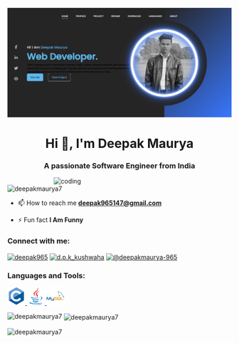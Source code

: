 <p align="left"> <img src="https://raw.githubusercontent.com/deepakmaurya7/deepakmaurya7/95eb97550a5805f57bc63187c7195be279183ed6/Banner.png" /> </p>

<h1 align="center">Hi 👋, I'm Deepak Maurya</h1>

<h3 align="center">A passionate Software Engineer from India</h3>

<img align="right" alt= "coding" width="400" src="https://user-images.githubusercontent.com/55389276/140866485-8fb1c876-9a8f-4d6a-98dc-08c4981eaf70.gif">
 
<p align="left"> <img src="https://komarev.com/ghpvc/?username=deepakmaurya7&label=Profile%20views&color=0e75b6&style=flat" alt="deepakmaurya7" /> </p>

- 📫 How to reach me **deepak965147@gmail.com**

- ⚡ Fun fact **I Am Funny**

<h3 align="left">Connect with me:</h3>

<p align="left">
<a href="https://linkedin.com/in/deepak965" target="blank"><img align="center" src="https://raw.githubusercontent.com/rahuldkjain/github-profile-readme-generator/master/src/images/icons/Social/linked-in-alt.svg" alt="deepak965" height="30" width="40" /></a>
<a href="https://instagram.com/d.p.k_kushwaha" target="blank"><img align="center" src="https://raw.githubusercontent.com/rahuldkjain/github-profile-readme-generator/master/src/images/icons/Social/instagram.svg" alt="d.p.k_kushwaha" height="30" width="40" /></a>
<a href="https://www.youtube.com/c/@deepakmaurya-965" target="blank"><img align="center" src="https://raw.githubusercontent.com/rahuldkjain/github-profile-readme-generator/master/src/images/icons/Social/youtube.svg" alt="@deepakmaurya-965" height="30" width="40" /></a>
</p>

<h3 align="left">Languages and Tools:</h3>

<p align="left"> <a href="https://www.cprogramming.com/" target="_blank" rel="noreferrer"> <img src="https://raw.githubusercontent.com/devicons/devicon/master/icons/c/c-original.svg" alt="c" width="40" height="40"/> <a href="https://www.java.com" target="_blank" rel="noreferrer"> <img src="https://raw.githubusercontent.com/devicons/devicon/master/icons/java/java-original.svg" alt="java" width="40" height="40"/> </a> <a href="https://www.mysql.com/" target="_blank" rel="noreferrer"> <img src="https://raw.githubusercontent.com/devicons/devicon/master/icons/mysql/mysql-original-wordmark.svg" alt="mysql" width="40" height="40"/> </a> </p>

<p><img align="left" src="https://github-readme-stats.vercel.app/api/top-langs?username=deepakmaurya7&show_icons=true&locale=en&layout=compact" alt="deepakmaurya7" /></p>

<p>&nbsp;<img align="center" src="https://github-readme-stats.vercel.app/api?username=deepakmaurya7&show_icons=true&locale=en" alt="deepakmaurya7" /></p>

<p><img align="center" src="https://github-readme-streak-stats.herokuapp.com/?user=deepakmaurya&" alt="deepakmaurya7" /></p>
